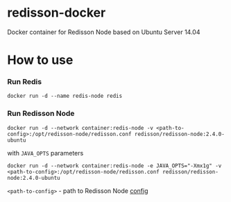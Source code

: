 # redisson-docker
Docker container for Redisson Node based on Ubuntu Server 14.04
# How to use

### Run Redis
    docker run -d --name redis-node redis
### Run Redisson Node
    docker run -d --network container:redis-node -v <path-to-config>:/opt/redisson-node/redisson.conf redisson/redisson-node:2.4.0-ubuntu
with `JAVA_OPTS` parameters

    docker run -d --network container:redis-node -e JAVA_OPTS="-Xmx1g" -v <path-to-config>:/opt/redisson-node/redisson.conf redisson/redisson-node:2.4.0-ubuntu

`<path-to-config>` - path to Redisson Node [config](https://github.com/redisson/redisson/wiki/12.-Standalone-node#122-configuration)
